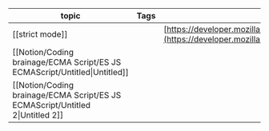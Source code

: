 |topic|Tags|read|reflect|
|---|---|---|---|
|[[strict mode]]||[https://developer.mozilla.org/ru/docs/Web/JavaScript/Reference/Strict_mode](https://developer.mozilla.org/ru/docs/Web/JavaScript/Reference/Strict_mode)||
|[[Notion/Coding brainage/ECMA Script/ES JS ECMAScript/Untitled\|Untitled]]||||
|[[Notion/Coding brainage/ECMA Script/ES JS ECMAScript/Untitled 2\|Untitled 2]]||||